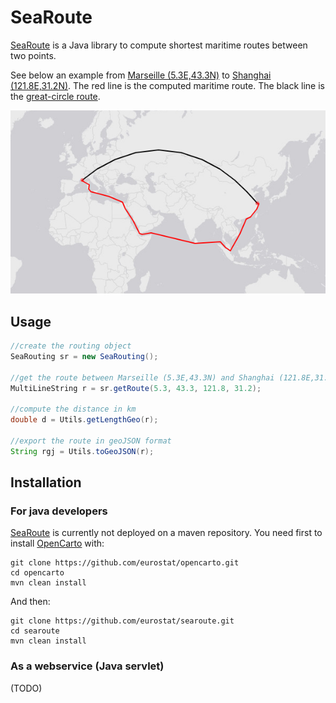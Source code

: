 # SeaRoute

[SeaRoute](https://github.com/eurostat/searoute) is a Java library to compute shortest maritime routes between two points.

See below an example from [Marseille (5.3E,43.3N)](https://www.openstreetmap.org/#map=10/43.3/5.3) to [Shanghai (121.8E,31.2N)](https://www.openstreetmap.org/#map=10/31.2/121.8). The red line is the computed maritime route. The black line is the [great-circle route](https://en.wikipedia.org/wiki/Great-circle_distance).

![From Marseille to Shangai](doc/img/mars_shan.png)

## Usage

```java
//create the routing object
SeaRouting sr = new SeaRouting();

//get the route between Marseille (5.3E,43.3N) and Shanghai (121.8E,31.2N)
MultiLineString r = sr.getRoute(5.3, 43.3, 121.8, 31.2);

//compute the distance in km
double d = Utils.getLengthGeo(r);

//export the route in geoJSON format
String rgj = Utils.toGeoJSON(r);
``` 
## Installation

### For java developers

[SeaRoute](https://github.com/eurostat/searoute) is currently not deployed on a maven repository. You need first to install [OpenCarto](https://github.com/jgaffuri/OpenCarto) with:

```
git clone https://github.com/eurostat/opencarto.git
cd opencarto
mvn clean install
```

And then:

```
git clone https://github.com/eurostat/searoute.git
cd searoute
mvn clean install
```

### As a webservice (Java servlet)

(TODO)
